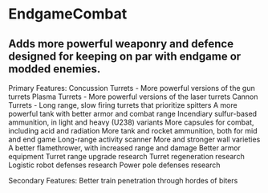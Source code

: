 # EndgameCombat
Adds more powerful weaponry and defence designed for keeping on par with endgame or modded enemies.
-----------------
Primary Features:
Concussion Turrets - More powerful versions of the gun turrets
Plasma Turrets - More powerful versions of the laser turrets
Cannon Turrets - Long range, slow firing turrets that prioritize spitters
A more powerful tank with better armor and combat range
Incendiary sulfur-based ammunition, in light and heavy (U238) variants
More capsules for combat, including acid and radiation
More tank and rocket ammunition, both for mid and end game
Long-range activity scanner
More and stronger wall varieties
A better flamethrower, with increased range and damage
Better armor equipment
Turret range upgrade research
Turret regeneration research
Logistic robot defenses research
Power pole defenses research

Secondary Features:
Better train penetration through hordes of biters